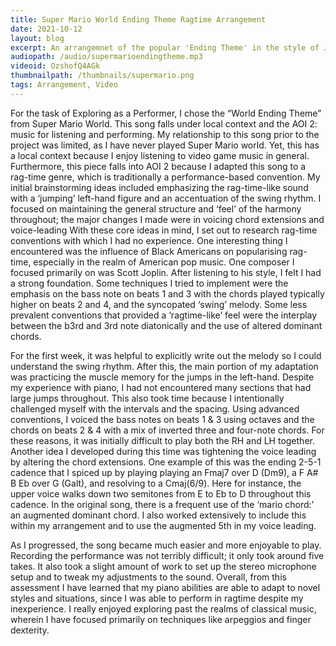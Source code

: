 ```yaml
---
title: Super Mario World Ending Theme Ragtime Arrangement
date: 2021-10-12
layout: blog
excerpt: An arrangemnet of the popular 'Ending Theme' in the style of Joplin-esque ragtime.
audiopath: /audio/supermarioendingtheme.mp3
videoid: OzshofQ4AGk
thumbnailpath: /thumbnails/supermario.png
tags: Arrangement, Video
---
```


For the task of Exploring as a Performer, I chose the “World Ending Theme” from Super Mario World. This song falls under local context and the AOI 2: music for listening and performing. My relationship to this song prior to the project was limited, as I have never played Super Mario world. Yet, this has a local context because I enjoy listening to video game music in general. Furthermore, this piece falls into AOI 2 because I adapted this song to a rag-time genre, which is traditionally a performance-based convention.
My initial brainstorming ideas included emphasizing the rag-time-like sound with a ‘jumping’ left-hand figure and an accentuation of the swing rhythm. I focused on maintaining the general structure and ‘feel’ of the harmony throughout; the major changes I made were in voicing chord extensions and voice-leading With these core ideas in mind, I set out to research rag-time conventions with which I had no experience. One interesting thing I encountered was the influence of Black Americans on popularising rag-time, especially in the realm of American pop music. One composer I focused primarily on was Scott Joplin. After listening to his style, I felt I had a strong foundation. Some techniques I tried to implement were the emphasis on the bass note on beats 1 and 3 with the chords played typically higher on beats 2 and 4, and the syncopated ‘swing’ melody. Some less prevalent conventions that provided a ‘ragtime-like’ feel were the interplay between the b3rd and 3rd note diatonically and the use of altered dominant chords.

For the first week, it was helpful to explicitly write out the melody so I could understand the swing rhythm. After this, the main portion of my adaptation was practicing the muscle memory for the jumps in the left-hand. Despite my experience with piano, I had not encountered many sections that had large jumps throughout. This also took time because I intentionally challenged myself with the intervals and the spacing. Using advanced conventions, I voiced the bass notes on beats 1 & 3 using octaves and the chords on beats 2 & 4 with a mix of inverted three and four-note chords. For these reasons, it was initially difficult to play both the RH and LH together. Another idea I developed during this time was tightening the voice leading by altering the chord extensions. One example of this was the ending 2-5-1 cadence that I spiced up by playing playing an Fmaj7 over D (Dm9), a F A# B Eb over G (Galt), and resolving to a Cmaj(6/9). Here for instance, the upper voice walks down two semitones from E to Eb to D throughout this cadence. In the original song, there is a frequent use of the ‘mario chord:’ an augmented dominant chord. I also worked extensively to include this within my arrangement and to use the augmented 5th in my voice leading.

As I progressed, the song became much easier and more enjoyable to play. Recording the performance was not terribly difficult; it only took around five takes. It also took a slight amount of work to set up the stereo microphone setup and to tweak my adjustments to the sound. Overall, from this assessment I have learned that my piano abilities are able to adapt to novel styles and situations, since I was able to perform in ragtime despite my inexperience. I really enjoyed exploring past the realms of classical music, wherein I have focused primarily on techniques like arpeggios and finger dexterity.
